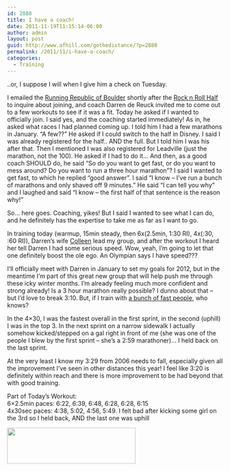 ```yaml
---
id: 2880
title: I have a coach!
date: 2011-11-19T11:15:14-06:00
author: admin
layout: post
guid: http://www.afhill.com/gothedistance/?p=2880
permalink: /2011/11/i-have-a-coach/
categories:
  - Training
---
```

..or, I suppose I will when I give him a check on Tuesday. 

I emailed the [Running Republic of Boulder](http://www.runningrepublic.com/) shortly after the [Rock n Roll Half](http://www.afhill.com/gothedistance/2011/10/rock-and-roll-denver-half-marathon-race-report/) to inquire about joining, and coach Darren de Reuck invited me to come out to a few workouts to see if it was a fit. Today he asked if I wanted to officially join. I said yes, and the coaching started immediately! As in, he asked what races I had planned coming up. I told him I had a few marathons in January. &#8220;A few??&#8221; He asked if I could switch to the half in Disney. I said I was already registered for the half.. AND the full. But I told him I was his after that. Then I mentioned I was also registered for Leadville (just the marathon, not the 100). He asked if I had to do it&#8230; And then, as a good coach SHOULD do, he said &#8220;So do you want to get fast, or do you want to mess around? Do you want to run a three hour marathon&#8221;? I said I wanted to get fast, to which he replied &#8220;good answer&#8221;. I said &#8220;I know &#8211; I&#8217;ve run a bunch of marathons and only shaved off 9 minutes.&#8221; He said &#8220;I can tell you why&#8221; and I laughed and said &#8220;I know &#8211; the first half of that sentence is the reason why!&#8221;

So&#8230; here goes. Coaching, yikes! But I said I wanted to see what I can do, and he definitely has the expertise to take me as far as I want to go. 

In training today (warmup, 15min steady, then 6x(2.5min, 1:30 RI), 4x(:30, :60 RI)), Darren&#8217;s wife [Colleen](http://en.wikipedia.org/wiki/Colleen_De_Reuck) lead my group, and after the workout I heard her tell Darren I had some serious speed. Wow, yeah, I&#8217;m going to let that one definitely boost the ole ego. An Olympian says I have speed??? 

I&#8217;ll officially meet with Darren in January to set my goals for 2012, but in the meantime I&#8217;m part of this great new group that will help push me through these icky winter months. I&#8217;m already feeling much more confident and strong already! Is a 3 hour marathon really possible? I dunno about that &#8211; but I&#8217;d love to break 3:10. But, if I train with [a bunch of fast people](http://www.runningrepublic.com/MembersIndex.html), who knows? 

In the 4&#215;30, I was the fastest overall in the first sprint, in the second (uphill) I was in the top 3. In the next sprint on a narrow sidewalk I actually somehow kicked/stepped on a gal right in front of me (she was one of the people I blew by the first sprint &#8211; she&#8217;s a 2:59 marathoner)&#8230; I held back on the last sprint. 

At the very least I know my 3:29 from 2006 needs to fall, especially given all the improvement I&#8217;ve seen in other distances this year! I feel like 3:20 is definitely within reach and there is more improvement to be had beyond that with good training. 

Part of Today&#8217;s Workout:  
6&#215;2.5min paces: 6:22, 6:39, 6:48, 6:28, 6:28, 6:15  
4x30sec paces: 4:38, 5:02, 4:56, 5:49. I felt bad after kicking some girl on the 3rd so I held back, AND the last one was uphill 

[<img src="http://www.afhill.com/gothedistance/wp-content/uploads/2011/11/1119-1-300x84.png" alt="" title="1119-1" width="300" height="84" class="alignnone size-medium wp-image-2892" />](http://www.afhill.com/gothedistance/wp-content/uploads/2011/11/1119-1.png)
